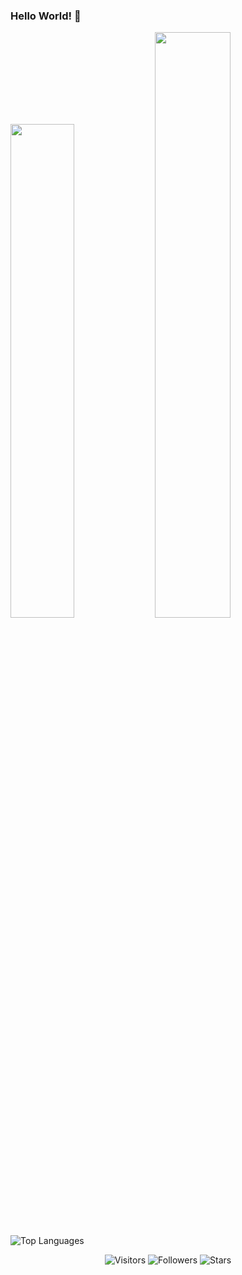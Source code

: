 ### Hello World! 👋



<a href="https://github.com/liuminex"><img width="45%" src="https://github-readme-stats.vercel.app/api?username=liuminex&theme=radical&title_color=ff3068?"></a>
<a href="https://github.com/liuminex"><img width="49%" src="http://github-readme-streak-stats.herokuapp.com/?user=liuminex&theme=radical&date_format=M%20j%5B%2C%20Y%5D&ring=ff3068&fire=ff3068&sideNums=ff3068"></a>

![Top Languages](https://img.shields.io/github/languages/top/{username}/{repository-name})

<p align="center">
	<img alt="Visitors" src="https://komarev.com/ghpvc/?username=liuminex&color=yellow&style=flat&label=visitors" />
	<img alt="Followers" src="https://img.shields.io/github/followers/liuminex?color=yellow" />
	<img alt="Stars" src="https://img.shields.io/github/stars/liuminex?color=yellow" />
</p>
